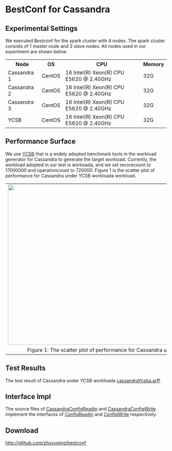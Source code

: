 BestConf for Cassandra
======================
Experimental Settings
-----------
We executed Bestconf for the spark cluster with 4 nodes. The spark cluster consists of 1 master node and 3 slave nodes. All nodes used in our experiment are shown below.
<div>
    <table border="0">
      <tr>
        <th>Node</th>
        <th>OS</th>
        <th>CPU</th>
        <th>Memory</th>
      </tr>
      <tr>
        <td>Cassandra 1</td>
        <td>CentOS</td>
        <td>16 Intel(R) Xeon(R) CPU E5620 @ 2.40GHz</td>
        <td>32G</td>
      </tr>
      <tr>
       <td>Cassandra 2</td>
        <td>CentOS</td>
        <td>16 Intel(R) Xeon(R) CPU E5620 @ 2.40GHz</td>
        <td>32G</td>
      </tr>
      <tr>
        <td>Cassandra 3</td>
        <td>CentOS</td>
         <td>16 Intel(R) Xeon(R) CPU E5620 @ 2.40GHz</td>
        <td>32G</td>
      </tr>
      <tr>
        <td>YCSB</td>
        <td>CentOS</td>
        <td>16 Intel(R) Xeon(R) CPU E5620 @ 2.40GHz</td>
        <td>32G</td>   
      </tr> 
    </table>
</div>

Performance Surface
-----------
We use [YCSB](https://github.com/brianfrankcooper/YCSB) that is a widely adopted benchmark tools in the workload generator for Cassandra to generate the target workload. Currently, the workload adopted in our test is workoada, and we set recorecount to 17000000 and operationcount to 720000. Figure 1 is the scatter plot of performance for Cassandra under YCSB workloada workload.
<div>
<table border="0" cellspacing="0" cellpadding="0" frame=void rows=none cols=none rules=none>
<tr border="0">
<td border="0">
<img src="https://github.com/zhuyuqing/bestconf/blob/master/doc/pics/cassandra-scatter.jpg" width = "800" height = "500" align=center />
</td>
</tr>
<tr border="0">
<td border="0" align=center>
Figure 1: The scatter plot of performance for Cassandra under YCSB workloada workload.
</td>
</tr>
</table>
</div>

Test Results
--------
The test result of Cassandra under YCSB workloada [cassandraYcsba.arff](https://github.com/zhuyuqing/bestconf/blob/master/testResults/cassandra/cassandraYcsba.arff).<br>

Interface Impl
-------
The source files of [CassandraConfigReadin](https://github.com/zhuyuqing/bestconf/blob/master/src/cassandra/cn/ict/zyq/bestConf/cluster/InterfaceImpl/CassandraConfigReadin.java) and [CassandraConfigWrite](https://github.com/zhuyuqing/bestconf/blob/master/src/cassandra/cn/ict/zyq/bestConf/cluster/InterfaceImpl/CassandraConfigWrite.java) implement the interfaces of [ConfigReadin](https://github.com/zhuyuqing/bestconf/blob/master/src/main/cn/ict/zyq/bestConf/cluster/Interface/ConfigReadin.java) and [ConfigWrite](https://github.com/zhuyuqing/bestconf/blob/master/src/main/cn/ict/zyq/bestConf/cluster/Interface/ConfigWrite.java) respectively.  

Download 
-------

http://github.com/zhuyuqing/bestconf



